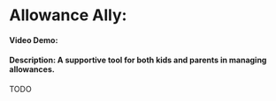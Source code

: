 # Allowance Ally:
#### Video Demo:
#### Description:  A supportive tool for both kids and parents in managing allowances.
TODO
